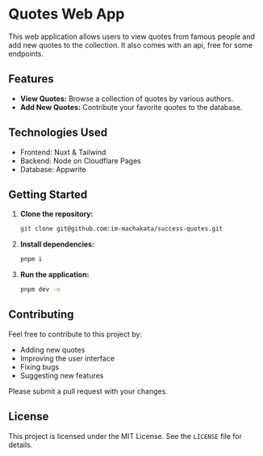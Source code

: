 # Quotes Web App

This web application allows users to view quotes from famous people and add new quotes to the collection. It also comes with an api, free for some endpoints.


## Features

* **View Quotes:** Browse a collection of quotes by various authors.
* **Add New Quotes:** Contribute your favorite quotes to the database.


## Technologies Used

* Frontend:  Nuxt & Tailwind
* Backend:  Node on Cloudflare Pages
* Database: Appwrite


## Getting Started

1.  **Clone the repository:**
    ```bash
    git clone git@github.com:im-machakata/success-quotes.git
    ```
2.  **Install dependencies:**
    ```bash
    pnpm i 
    ```
3.  **Run the application:**
    ```bash
    pnpm dev -o
    ```


## Contributing

Feel free to contribute to this project by:

*   Adding new quotes
*   Improving the user interface
*   Fixing bugs
*   Suggesting new features

Please submit a pull request with your changes.


## License

This project is licensed under the MIT License. See the `LICENSE` file for details.

